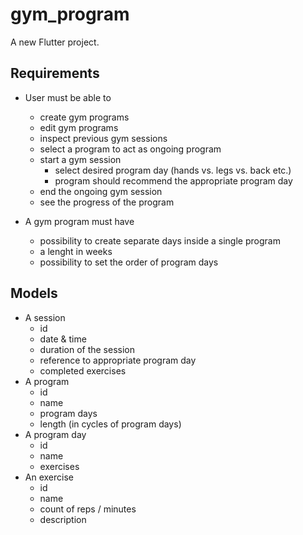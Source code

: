 # gym_program

A new Flutter project.

## Requirements

* User must be able to
    - create gym programs
    - edit gym programs
    - inspect previous gym sessions
    - select a program to act as ongoing program
    - start a gym session
        - select desired program day (hands vs. legs vs. back etc.)
        - program should recommend the appropriate program day
    - end the ongoing gym session
    - see the progress of the program

* A gym program must have
    - possibility to create separate days inside a single program
    - a lenght in weeks
    - possibility to set the order of program days


## Models

* A session
    - id
    - date & time
    - duration of the session
    - reference to appropriate program day
    - completed exercises
* A program
    - id
    - name
    - program days
    - length (in cycles of program days)
* A program day
    - id
    - name
    - exercises
* An exercise
    - id
    - name
    - count of reps / minutes
    - description
